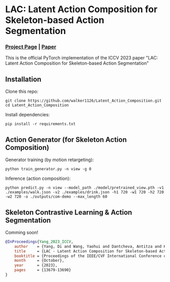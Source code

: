 # LAC: Latent Action Composition for Skeleton-based Action Segmentation
### [Project Page](https://walker1126.github.io/LAC/) | [Paper](https://arxiv.org/pdf/2308.14500.pdf)
This is the official PyTorch implementation of the ICCV 2023 paper "LAC: Latent Action Composition for Skeleton-based Action Segmentation"

## Installation

Clone this repo:
```
git clone https://github.com/walker1126/Latent_Action_Composition.git
cd Latent_Action_Composition
```

Install dependencies:
```
pip install -r requirements.txt
```

## Action Generator (for Skeleton Action Composition)

Generator training (by motion retargeting):
```
python train_generator.py -n view -g 0
```
Inference (action composition):
```
python predict.py -n view --model_path ./model/pretrained_view.pth -v1 ./examples/walk.json -v2 ./examples/drink.json -h1 720 -w1 720 -h2 720 -w2 720 -o ./outputs/com-demo --max_length 60
```

## Skeleton Contrastive Learning & Action Segmentation
Comming soon!


```bibtex
@InProceedings{Yang_2023_ICCV,
    author    = {Yang, Di and Wang, Yaohui and Dantcheva, Antitza and Kong, Quan and Garattoni, Lorenzo and Francesca, Gianpiero and Bremond, Francois},
    title     = {LAC - Latent Action Composition for Skeleton-based Action Segmentation},
    booktitle = {Proceedings of the IEEE/CVF International Conference on Computer Vision (ICCV)},
    month     = {October},
    year      = {2023},
    pages     = {13679-13690}
}
```
